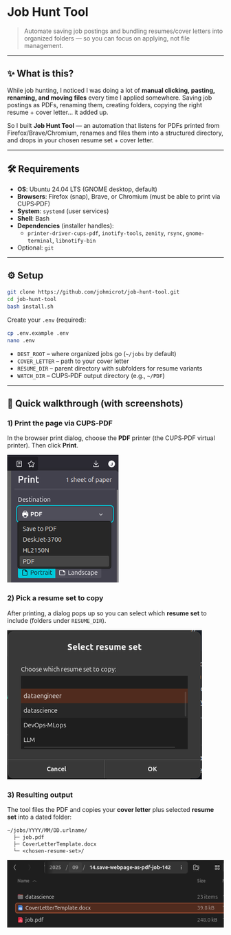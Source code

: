 # Job Hunt Tool

> Automate saving job postings and bundling resumes/cover letters into organized folders — so you can focus on applying, not file management.

---

## ✨ What is this?
While job hunting, I noticed I was doing a lot of **manual clicking, pasting, renaming, and moving files** every time I applied somewhere. Saving job postings as PDFs, renaming them, creating folders, copying the right resume + cover letter… it added up.

So I built **Job Hunt Tool** — an automation that listens for PDFs printed from Firefox/Brave/Chromium, renames and files them into a structured directory, and drops in your chosen resume set + cover letter.

---

## 🛠️ Requirements

- **OS**: Ubuntu 24.04 LTS (GNOME desktop, default)
- **Browsers**: Firefox (snap), Brave, or Chromium (must be able to print via CUPS‑PDF)
- **System**: `systemd` (user services)
- **Shell**: Bash
- **Dependencies** (installer handles):
  - `printer-driver-cups-pdf`, `inotify-tools`, `zenity`, `rsync`, `gnome-terminal`, `libnotify-bin`
- Optional: `git`

---

## ⚙️ Setup
```bash
git clone https://github.com/johmicrot/job-hunt-tool.git
cd job-hunt-tool
bash install.sh
```

Create your `.env` (required):
```bash
cp .env.example .env
nano .env
```
- `DEST_ROOT` – where organized jobs go (`~/jobs` by default)
- `COVER_LETTER` – path to your cover letter
- `RESUME_DIR` – parent directory with subfolders for resume variants
- `WATCH_DIR` – CUPS‑PDF output directory (e.g., `~/PDF`)

---

## 🧭 Quick walkthrough (with screenshots)

### 1) Print the page via CUPS‑PDF
In the browser print dialog, choose the **PDF** printer (the CUPS‑PDF virtual printer). Then click **Print**.

![Choose PDF printer](assets/print-dialog.png)

### 2) Pick a resume set to copy
After printing, a dialog pops up so you can select which **resume set** to include (folders under `RESUME_DIR`).

![Select resume set](assets/resume-select.png)

### 3) Resulting output
The tool files the PDF and copies your **cover letter** plus selected **resume set** into a dated folder:

```
~/jobs/YYYY/MM/DD.urlname/
  ├─ job.pdf
  ├─ CoverLetterTemplate.docx
  └─ <chosen-resume-set>/
```

![Final output folder](assets/final-output.png)
